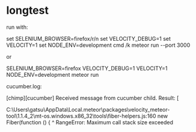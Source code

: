 # longtest

run with:

set SELENIUM_BROWSER=firefox/r/n
set VELOCITY_DEBUG=1
set VELOCITY=1
set NODE_ENV=development
cmd /k meteor run --port 3000

or

SELENIUM_BROWSER=firefox VELOCITY_DEBUG=1 VELOCITY=1 NODE_ENV=development meteor run

cucumber.log:

[chimp][cucumber] Received message from cucumber child. Result: [

C:\Users\gatsu\AppData\Local\.meteor\packages\velocity_meteor-tool\1.1.4_2\mt-os.windows.x86_32\tools\fiber-helpers.js:160
    new Fiber(function () {
        ^
RangeError: Maximum call stack size exceeded
